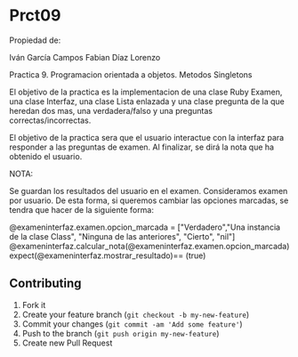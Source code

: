 # Prct09

Propiedad de:

Iván García Campos
Fabian Díaz Lorenzo

Practica 9. Programacion orientada a objetos. Metodos Singletons

El objetivo de la practica es la implementacion de una clase Ruby Examen, 
una clase Interfaz, una clase Lista enlazada y una clase pregunta de la que 
heredan dos mas, una verdadera/falso y una preguntas correctas/incorrectas.

El objetivo de la practica sera que el usuario interactue con la interfaz
para responder a las preguntas de examen. Al finalizar, se dirá la nota 
que ha obtenido el usuario.

NOTA:

Se guardan los resultados del usuario en el examen. Consideramos examen por usuario.
De esta forma, si queremos cambiar las opciones marcadas, se tendra que hacer de la siguiente forma:

@exameninterfaz.examen.opcion_marcada = ["Verdadero","Una instancia de la clase Class", "Ninguna de las anteriores", "Cierto", "nil"]
@exameninterfaz.calcular_nota(@exameninterfaz.examen.opcion_marcada)
expect(@exameninterfaz.mostrar_resultado)== (true)


## Contributing

1. Fork it
2. Create your feature branch (`git checkout -b my-new-feature`)
3. Commit your changes (`git commit -am 'Add some feature'`)
4. Push to the branch (`git push origin my-new-feature`)
5. Create new Pull Request
